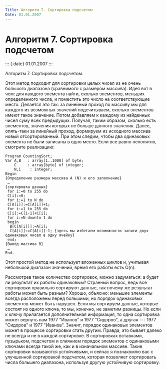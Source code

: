 ```yaml
---
Title: Алгоритм 7. Сортировка подсчетом
Date: 01.01.2007
---
```



Алгоритм 7. Сортировка подсчетом
================================

::: {.date}
01.01.2007
:::

Алгоритм 7. Сортировка подсчетом.

Этот метод подходит для сортировки целых чисел из не очень большого
диапазона (сравнимого с размером массива). Идея вот в чем: для каждого
элемента найти, сколько элементов, меньших определенного числа, и
поместить это число на соответствующие место. Делается это так: за
линейный проход по массиву мы для каждого из возможных значений
подсчитываем, сколько элементов имеют такое значение. Потом добавляем к
каждому из найденных чисел суму всех предыдущих. Получая, таким образом,
сколько есть элементов, значения которых не больше данного значения.
Далее, опять-таки за линейный проход, формируем из исходного массива
новый отсортированный. При этом следим, чтобы два одинаковых элемента не
были записаны в одно место. Если все равно непонятно, смотрите
реализацию:

    Program CountingSort;
    Var A,B   : array[1..1000] of byte;
        C     : array[byte] of integer;
        N,i    : integer;
    Begin
    {Определение размера массива A (N) и его заполнение}
     …
    {сортировка данных}
     for i:=0 to 255 do
     C[i]:=0;
     for i:=1 to N do
     C[A[i]]:=C[A[i]]+1;
     for i:=1 to 255 do
     C[i]:=C[i-1]+C[i];
     for i:=N downto 1 do
     begin
      B[C[A[i]]]:=A[i];
      C[A[i]]:=C[A[i]]-1; {здесь мы избегаем возможности записи двух одинаковых чисел в одну ячейку}
     end;
    {Вывод массива B}
     …
    End.

Этот простой метод не использует вложенных циклов и, учитывая небольшой
диапазон значений, время его работы есть O(n).

Рассмотрев такое количество сортировок, можно задуматься: а будет ли
результат их работы одинаковым? Странный вопрос, ведь все сортировки
правильно сортируют данные, так почему же результат работы может быть
разным? Хорошо, объясню: меньшие элементы всегда расположены перед
большими, но порядок одинаковых элементов может быть нарушен. Если мы
сортируем данные, которые состоят из одного ключа, то мы, конечно, не
заметим разницы. Но если к ключу прилагается дополнительная информация,
то одна сортировка может вернуть нам 1977 \"Иванов\" и 1977 \"Сидоров\",
а другая --- 1977 \"Сидоров\" и 1977 \"Иванов\". Значит, порядок
одинаковых элементов может в процессе сортировки стать другим. Правда,
это бывает далеко не всегда и не в каждой сортировке. В сортировках
вставками, пузырьком, подсчетом и слиянием порядок элементов с
одинаковыми ключами всегда такой же, как и в изначальном массиве. Такие
сортировки называются устойчивыми, и сейчас я познакомлю вас с
улучшенной сортировкой подсчетом, которая позволяет сортировать числа
большего диапазона, используя другую устойчивую сортировку.
